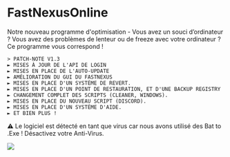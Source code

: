 # FastNexusOnline
Notre nouveau programme d'optimisation - Vous avez un souci d’ordinateur ? Vous avez des problèmes de lenteur ou de freeze avec votre ordinateur ? Ce programme vous correspond !


    > PATCH-NOTE V1.3
    ► MISES À JOUR DE L'API DE LOGIN
    ► MISES EN PLACE DE L'AUTO-UPDATE
    ► AMÉLIORATION DU GUI DU FASTNEXUS
    ► MISES EN PLACE D'UN SYSTÈME DE REVERT.
    ► MISES EN PLACE D'UN POINT DE RESTAURATION, ET D'UNE BACKUP REGISTRY
    ► CHANGEMENT COMPLET DES SCRIPTS (CLEANER, WINDOWS).
    ► MISES EN PLACE DU NOUVEAU SCRIPT (DISCORD).
    ► MISES EN PLACE D'UN SYSTÈME D'AIDE.
    ► ET BIEN PLUS !
⚠️ Le logiciel est détecté en tant que virus car nous avons utilisé des Bat to .Exe ! Désactivez votre Anti-Virus.

  <img src="https://everblack.xyz/img/fast.mp4"/>
